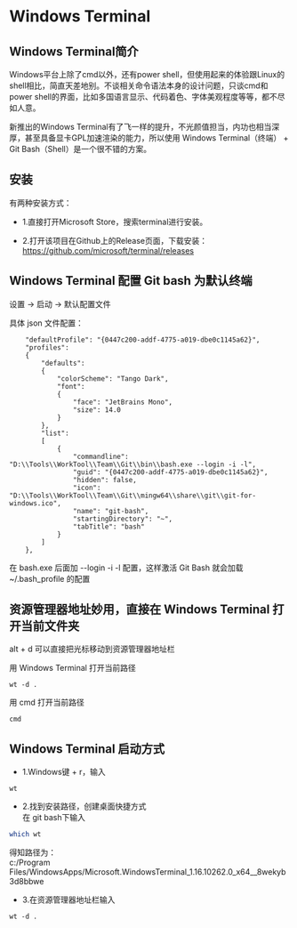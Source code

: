 # Windows Terminal

## Windows Terminal简介
Windows平台上除了cmd以外，还有power shell，但使用起来的体验跟Linux的shell相比，简直天差地别。不谈相关命令语法本身的设计问题，只谈cmd和power shell的界面，比如多国语言显示、代码着色、字体美观程度等等，都不尽如人意。

新推出的Windows Terminal有了飞一样的提升，不光颜值担当，内功也相当深厚，甚至具备显卡GPL加速渲染的能力，所以使用 Windows Terminal（终端） + Git Bash（Shell）是一个很不错的方案。

## 安装
有两种安装方式：  
* 1.直接打开Microsoft Store，搜索terminal进行安装。  

* 2.打开该项目在Github上的Release页面，下载安装：  
https://github.com/microsoft/terminal/releases

## Windows Terminal 配置 Git bash 为默认终端
设置 → 启动 → 默认配置文件  

具体 json 文件配置：
```
    "defaultProfile": "{0447c200-addf-4775-a019-dbe0c1145a62}",
    "profiles": 
    {
        "defaults": 
        {
            "colorScheme": "Tango Dark",
            "font": 
            {
                "face": "JetBrains Mono",
                "size": 14.0
            }
        },
        "list": 
        [
            {
                "commandline": "D:\\Tools\\WorkTool\\Team\\Git\\bin\\bash.exe --login -i -l",
                "guid": "{0447c200-addf-4775-a019-dbe0c1145a62}",
                "hidden": false,
                "icon": "D:\\Tools\\WorkTool\\Team\\Git\\mingw64\\share\\git\\git-for-windows.ico",
                "name": "git-bash",
                "startingDirectory": "~",
                "tabTitle": "bash"
            }
        ]
    },
```

在 bash.exe 后面加 --login -i -l 配置，这样激活 Git Bash 就会加载 ~/.bash_profile 的配置

## 资源管理器地址妙用，直接在 Windows Terminal 打开当前文件夹

alt + d 可以直接把光标移动到资源管理器地址栏

用 Windows Terminal 打开当前路径
```
wt -d .
```

用 cmd 打开当前路径
```
cmd
```

## Windows Terminal 启动方式
* 1.Windows键 + r，输入
```
wt
```
* 2.找到安装路径，创建桌面快捷方式  
在 git bash下输入
```bash
which wt
```
得知路径为：  
c:/Program Files/WindowsApps/Microsoft.WindowsTerminal_1.16.10262.0_x64__8wekyb3d8bbwe  
* 3.在资源管理器地址栏输入
```
wt -d .
```